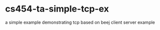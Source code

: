 cs454-ta-simple-tcp-ex
======================

a simple example demonstrating tcp based on beej client server example
